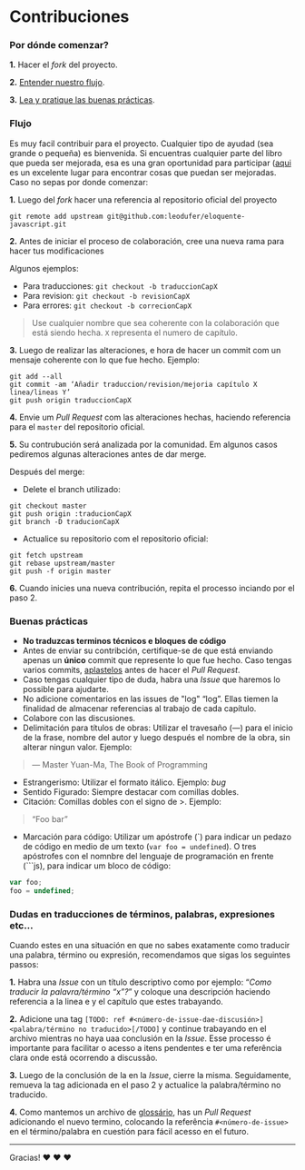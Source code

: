 # Contribuciones

### Por dónde comenzar?

**1.** Hacer el _fork_ del proyecto.

**2.** [Entender nuestro flujo](#fluxo).

**3.** [Lea y pratique las buenas prácticas](#boas-pr%C3%A1ticas).

### Flujo

Es muy facil contribuir para el proyecto. Cualquier tipo de ayudad (sea grande o pequeña) es bienvenida. Si encuentras cualquier parte del libro que pueda ser mejorada, esa es una gran oportunidad para participar
([aqui](https://github.com/braziljs/eloquente-javascript/issues?q=is%3Aopen+is%3Aissue+label%3Amelhorias) es un excelente lugar para encontrar cosas que puedan ser mejoradas. Caso no sepas por donde comenzar:

**1.** Luego del _fork_ hacer una referencia al repositorio oficial del proyecto

```
git remote add upstream git@github.com:leodufer/eloquente-javascript.git
```

**2.** Antes de iniciar el proceso de colaboración, cree una nueva rama para hacer tus modificaciones

Algunos ejemplos:

- Para traducciones: `git checkout -b traduccionCapX`
- Para revision: `git checkout -b revisionCapX`
- Para errores: `git checkout -b correcionCapX`

> Use cualquier nombre que sea coherente con la colaboración que está siendo hecha.
> `X` representa el numero de capítulo.

**3.** Luego de realizar las alteraciones, e hora de hacer un commit com un mensaje coherente con lo que fue hecho. Ejemplo:

```
git add --all
git commit -am ‘Añadir traduccion/revision/mejoria capítulo X linea/lineas Y’
git push origin traduccionCapX
```

**4.** Envie um _Pull Request_ com las alteraciones hechas, haciendo referencia para el `master` del repositorio oficial.

**5.** Su contrubución será analizada por la comunidad. Em algunos casos pediremos algunas alteraciones antes de dar merge.

Después del merge:

- Delete el branch utilizado:

```
git checkout master
git push origin :traducionCapX
git branch -D traducionCapX
```

- Actualice su repositorio com el repositorio oficial:

```
git fetch upstream
git rebase upstream/master
git push -f origin master
```

**6.** Cuando inicies una nueva contribución, repita el processo inciando por el paso 2.

### Buenas prácticas

- **No traduzcas terminos técnicos e bloques de código**
- Antes de enviar su contribción, certifique-se de que está enviando apenas un **único** commit que represente lo que fue hecho. Caso tengas varios commits, [aplastelos](http://gitready.com/advanced/2009/02/10/squashing-commits-with-rebase.html) antes de hacer el _Pull Request_.
- Caso tengas cualquier tipo de duda, habra una _Issue_ que haremos lo possible para ajudarte.
- No adicione comentarios en las issues de "log" “log”. Ellas tiemen la finalidad de almacenar referencias al trabajo de cada capítulo.
- Colabore con las discusiones.
- Delimitación para títulos de obras: Utilizar el travesaño (—) para el inicio de la frase, nombre del autor y luego después el nombre de la obra, sin alterar ningun valor. Ejemplo:

> — Master Yuan-Ma, The Book of Programming

- Estrangerismo: Utilizar el formato itálico. Ejemplo: _bug_
- Sentido Figurado: Siempre destacar com comillas dobles.
- Citación: Comillas dobles con el signo de >. Ejemplo:

> “Foo bar”

- Marcación para código: Utilizar um apóstrofe (\`) para indicar un pedazo de código en medio de um texto (`var foo = undefined`). O tres apóstrofes con el nomnbre del lenguaje de programación en frente (\`\`\`js), para indicar um bloco de código:

```js
var foo;
foo = undefined;
```

### Dudas en traducciones de términos, palabras, expresiones etc…

Cuando estes en una situación en que no sabes exatamente como traducir una palabra, término ou expresión, recomendamos que sigas los seguintes passos:

**1.** Habra una _Issue_ con un título descriptivo como por ejemplo: “_Como traducir la palavra/término “x”?_” y coloque una descripción haciendo referencia a la linea e y el capítulo que estes trabayando.

**2.** Adicione una tag `[TODO: ref #<número-de-issue-dae-discusión>]<palabra/término no traducido>[/TODO]` y continue trabayando en el archivo mientras no haya uaa conclusión en la _Issue_. Esse processo é importante para facilitar o acesso a itens pendentes e ter uma referência clara onde está ocorrendo a discussão.

**3.** Luego de la conclusión de la en la _Issue_, cierre la misma. Seguidamente, remueva la tag adicionada en el paso 2 y actualice la palabra/término no traducido.

**4.** Como mantemos un archivo de [glossário](https://github.com/leodufer/eloquente-javascript/blob/master/glossario.md), has un _Pull Request_ adicionando el nuevo termino, colocando la referência `#<número-de-issue>` en el término/palabra en cuestión para fácil acesso en el futuro.

***

Gracias! :heart: :heart: :heart:

